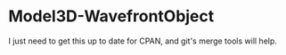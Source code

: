 # Model3D-WavefrontObject
I just need to get this up to date for CPAN, and git's merge tools will help.
